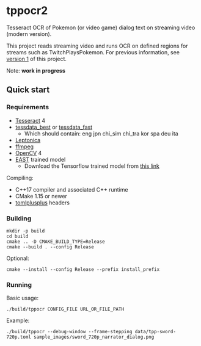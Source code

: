 # tppocr2

Tesseract OCR of Pokemon (or video game) dialog text on streaming video (modern version).

This project reads streaming video and runs OCR on defined regions for streams such as TwitchPlaysPokemon. For previous
information, see [version 1](https://github.com/chfoo/tppocr) of this project.

Note: **work in progress**

## Quick start

### Requirements

* [Tesseract](https://github.com/tesseract-ocr/tesseract) 4
* [tessdata_best](https://github.com/tesseract-ocr/tessdata_best) or [tessdata_fast](https://github.com/tesseract-ocr/tessdata_fast)
  * Which should contain: eng jpn chi_sim chi_tra kor spa deu ita
* [Leptonica](http://www.leptonica.org/)
* [ffmpeg](https://ffmpeg.org/download.html)
* [OpenCV](https://docs.opencv.org/master/df/d65/tutorial_table_of_content_introduction.html) 4
* [EAST](https://github.com/argman/EAST) trained model
  * Download the Tensorflow trained model from [this link](https://www.dropbox.com/s/r2ingd0l3zt8hxs/frozen_east_text_detection.tar.gz?dl=1)

Compiling:

* C++17 compiler and associated C++ runtime
* CMake 1.15 or newer
* [tomlplusplus](https://marzer.github.io/tomlplusplus/) headers

### Building

    mkdir -p build
    cd build
    cmake .. -D CMAKE_BUILD_TYPE=Release
    cmake --build . --config Release

Optional:

    cmake --install --config Release --prefix install_prefix

### Running

Basic usage:

    ./build/tppocr CONFIG_FILE URL_OR_FILE_PATH

Example:

    ./build/tppocr --debug-window --frame-stepping data/tpp-sword-720p.toml sample_images/sword_720p_narrator_dialog.png
